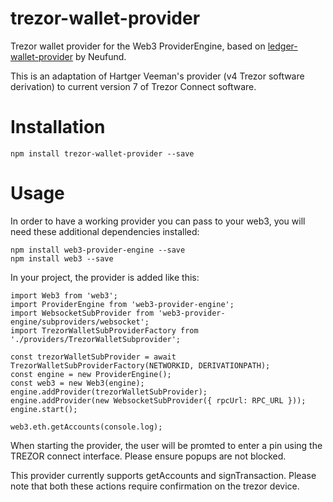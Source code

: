 # trezor-wallet-provider
Trezor wallet provider for the Web3 ProviderEngine, based on [ledger-wallet-provider](https://github.com/Neufund/ledger-wallet-provider) by Neufund.

This is an adaptation of Hartger Veeman's provider (v4 Trezor software derivation) to current version 7 of Trezor Connect software.

# Installation

```
npm install trezor-wallet-provider --save
```

# Usage 
In order to have a working provider you can pass to your web3, you will need these additional dependencies installed:
```
npm install web3-provider-engine --save
npm install web3 --save
```
In your project, the provider is added like this:
```
import Web3 from 'web3';
import ProviderEngine from 'web3-provider-engine';
import WebsocketSubProvider from 'web3-provider-engine/subproviders/websocket';
import TrezorWalletSubProviderFactory from './providers/TrezorWalletSubprovider';

const trezorWalletSubProvider = await TrezorWalletSubProviderFactory(NETWORKID, DERIVATIONPATH);
const engine = new ProviderEngine();
const web3 = new Web3(engine);
engine.addProvider(trezorWalletSubProvider);
engine.addProvider(new WebsocketSubProvider({ rpcUrl: RPC_URL }));
engine.start();

web3.eth.getAccounts(console.log);
```
When starting the provider, the user will be promted to enter a pin using the TREZOR connect interface. Please ensure popups are not blocked.

This provider currently supports getAccounts and signTransaction. Please note that both these actions require confirmation on the trezor device.